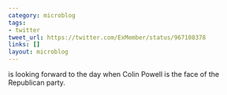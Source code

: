 ```yaml
---
category: microblog
tags:
- twitter
tweet_url: https://twitter.com/ExMember/status/967108378
links: []
layout: microblog
---
```

is looking forward to the day when Colin Powell is the face of the Republican party.
